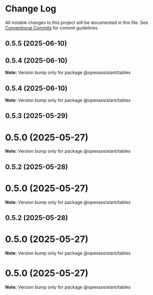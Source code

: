 # Change Log

All notable changes to this project will be documented in this file.
See [Conventional Commits](https://conventionalcommits.org) for commit guidelines.

## 0.5.5 (2025-06-10)

## 0.5.4 (2025-06-10)

**Note:** Version bump only for package @openassistant/tables

## 0.5.4 (2025-06-10)

**Note:** Version bump only for package @openassistant/tables

## 0.5.3 (2025-05-29)

# 0.5.0 (2025-05-27)

**Note:** Version bump only for package @openassistant/tables

## 0.5.2 (2025-05-28)

# 0.5.0 (2025-05-27)

**Note:** Version bump only for package @openassistant/tables

## 0.5.2 (2025-05-28)

# 0.5.0 (2025-05-27)

**Note:** Version bump only for package @openassistant/tables

# 0.5.0 (2025-05-27)

**Note:** Version bump only for package @openassistant/tables
